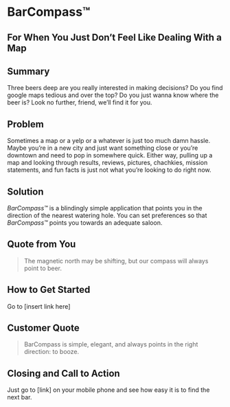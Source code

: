 # BarCompass™ #

## For When You Just Don’t Feel Like Dealing With a Map ##

## Summary ##

Three beers deep are you really interested in making decisions? Do you find google maps tedious and over the top? Do you just wanna know where the beer is? Look no further, friend, we’ll find it for you.

## Problem ##
Sometimes a map or a yelp or a whatever is just too much damn hassle. Maybe you’re in a new city and just want something close or you’re downtown and need to pop in somewhere quick. Either way, pulling up a map and looking through results, reviews, pictures, chachkies, mission statements, and fun facts is just not what you’re looking to do right now.

## Solution ##

*BarCompass™* is a blindingly simple application that points you in the direction of the nearest watering hole. You can set preferences so that *BarCompass™* points you towards an adequate saloon.

## Quote from You ##

> The magnetic north may be shifting, but our compass will always point to beer.

## How to Get Started ##
Go to [insert link here]

## Customer Quote ##
> BarCompass is simple, elegant, and always points in the right direction: to booze.

## Closing and Call to Action ##
Just go to [link] on your mobile phone and see how easy it is to find the next bar.
